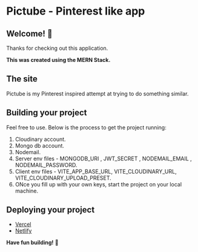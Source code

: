 # Pictube - Pinterest like app

## Welcome! 👋

Thanks for checking out this application.

**This was created using the MERN Stack.**

## The site
Pictube is my Pinterest inspired attempt at trying to do something similar.

## Building your project

Feel free to use. Below is the process to get the project running:

1. Cloudinary account.
2. Mongo db account.
3. Nodemail.
4. Server env files - MONGODB_URI , JWT_SECRET , NODEMAIL_EMAIL , NODEMAIL_PASSWORD.
5. Client env files - VITE_APP_BASE_URL, VITE_CLOUDINARY_URL, VITE_CLOUDINARY_UPLOAD_PRESET.
6. ONce you fill up with your own keys, start the project on your local machine.

## Deploying your project
- [Vercel](https://vercel.com/)
- [Netlify](https://www.netlify.com/)

**Have fun building!** 🚀
